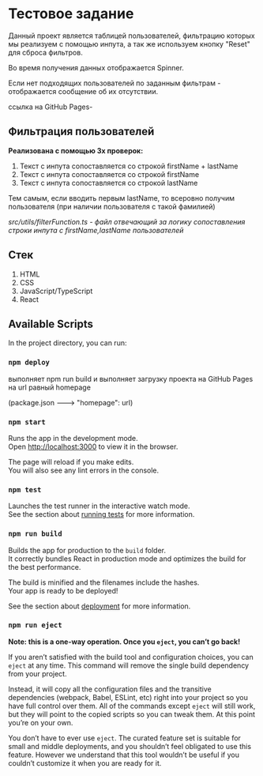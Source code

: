 # Тестовое задание

Данный проект является таблицей пользователей, фильтрацию которых мы реализуем с помощью инпута, а так же используем кнопку "Reset" для сброса фильтров.

Во время получения данных отображается Spinner.

Если нет подходящих пользователей по заданным фильтрам - отображается сообщение об их отсутствии.

ссылка на GitHub Pages-

## Фильтрация пользователей

**Реализована с помощью 3х проверок:**

1. Текст с инпута сопоставляется со строкой firstName + lastName
2. Текст с инпута сопоставляется со строкой firstName
3. Текст с инпута сопоставляется со строкой lastName

Тем самым, если вводить первым lastName, то всеровно получим пользователя (при наличии пользователя с такой фамилией)

_src/utils/filterFunction.ts - файл отвечающий за логику сопоставления строки инпута с firstName,lastName пользователей_

## Стек

1. HTML
2. CSS
3. JavaScript/TypeScript
4. React

## Available Scripts

In the project directory, you can run:

### `npm deploy` 

выполняет npm run build и выполняет загрузку проекта на GitHub Pages на url равный homepage 

(package.json ---> "homepage": url) 

### `npm start`

Runs the app in the development mode.\
Open [http://localhost:3000](http://localhost:3000) to view it in the browser.

The page will reload if you make edits.\
You will also see any lint errors in the console.

### `npm test`

Launches the test runner in the interactive watch mode.\
See the section about [running tests](https://facebook.github.io/create-react-app/docs/running-tests) for more information.

### `npm run build`

Builds the app for production to the `build` folder.\
It correctly bundles React in production mode and optimizes the build for the best performance.

The build is minified and the filenames include the hashes.\
Your app is ready to be deployed!

See the section about [deployment](https://facebook.github.io/create-react-app/docs/deployment) for more information.

### `npm run eject`

**Note: this is a one-way operation. Once you `eject`, you can’t go back!**

If you aren’t satisfied with the build tool and configuration choices, you can `eject` at any time. This command will remove the single build dependency from your project.

Instead, it will copy all the configuration files and the transitive dependencies (webpack, Babel, ESLint, etc) right into your project so you have full control over them. All of the commands except `eject` will still work, but they will point to the copied scripts so you can tweak them. At this point you’re on your own.

You don’t have to ever use `eject`. The curated feature set is suitable for small and middle deployments, and you shouldn’t feel obligated to use this feature. However we understand that this tool wouldn’t be useful if you couldn’t customize it when you are ready for it.


